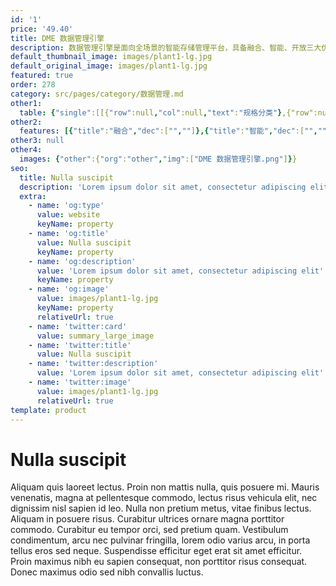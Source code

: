 ```yaml
---
id: '1'
price: '49.40'
title: DME 数据管理引擎
description: 数据管理引擎是面向全场景的智能存储管理平台，具备融合、智能、开放三大优势，简化存储管理与运维，提升数据中心运营效率，使能存储全生命周期自动驾驶。
default_thumbnail_image: images/plant1-lg.jpg
default_original_image: images/plant1-lg.jpg
featured: true
order: 278
category: src/pages/category/数据管理.md
other1: 
  table: {"single":[[{"row":null,"col":null,"text":"规格分类"},{"row":null,"col":null,"text":"名称"},{"row":null,"col":null,"text":"规格"}],[{"row":"4","col":null,"text":"设备管理"},{"row":null,"col":null,"text":"存储设备"},{"row":null,"col":null,"text":"华为全系列集中式存储，华为分布式存储（FusionStorage，OceanStor 100D，OceanStor 9000）、部分三方主流存储"}],[{"row":null,"col":null,"text":"存储设备管理规模"},{"row":null,"col":null,"text":"单节点部署： （部署环境内存 64GB）≤16套、 （部署环境内存 128GB）≤35套\n三节点部署： （部署环境内存 64GB）≤48套、 （部署环境内存 128GB）≤105套"}],[{"row":null,"col":null,"text":"主机"},{"row":null,"col":null,"text":"Linux、Windows Server、AIX、HP-UX、ESXi等主流操作系统"}],[{"row":null,"col":null,"text":"交换机"},{"row":null,"col":null,"text":"华为 OceanStor SNS系列、Brocade 主流型号、CISCO MDS 9000系列"}],[{"row":"4","col":null,"text":"自动分配"},{"row":null,"col":null,"text":"自定义发放"},{"row":null,"col":null,"text":"指定存储设备、存储池；自定义 LUN/文件系统参数；对 LUN/文件系统的创建、修改、扩容、缩容、映射、删除；对ZONE、Alias的创建、修改、删除"}],[{"row":null,"col":null,"text":"TO-DO计划任务发放"},{"row":null,"col":null,"text":"存储资源、主机资源、交换机资源变更支持TO-DO任务计划机制；TO-DO任务支持预检、审核、批量执行、定时执行、操作支持分权控制、任务支持变更日志记录"}],[{"row":null,"col":null,"text":"自动化编排"},{"row":null,"col":null,"text":"自定义 Ansible 自动化脚本；自定义自动化流程；自动化分配可界面操作；自动化分配日志可视"}],[{"row":null,"col":null,"text":"服务等级发放"},{"row":null,"col":null,"text":"指定服务等级完成 LUN 的创建、扩容、映射、删除等操作，支持交换机 Auto Zoning"}],[{"row":"5","col":null,"text":"智能运维"},{"row":null,"col":null,"text":"监控告警"},{"row":null,"col":null,"text":"支持容量阈值、性能阈值、配置合规性、可回收资源识别、告警屏蔽、聚合、确认、清除等"}],[{"row":null,"col":null,"text":"E2E问题定界、定位"},{"row":null,"col":null,"text":"从主机到交换机、存储、磁盘全链路的发放自动化，拓扑生成自动化，性能分析自动化"}],[{"row":null,"col":null,"text":"报表、Dashboard"},{"row":null,"col":null,"text":"自定义容量、性能、资产报表；自定义容量、性能 Dashboard"}],[{"row":null,"col":null,"text":"智能预测"},{"row":null,"col":null,"text":"支持容量预测、性能预测、硬盘健康状态检测"}],[{"row":null,"col":null,"text":"数据流动"},{"row":null,"col":null,"text":"服务等级变更"}],[{"row":"5","col":null,"text":"部署规格"},{"row":null,"col":null,"text":"操作系统"},{"row":null,"col":null,"text":"EulerOS；SUSE 12 SP4、SP5"}],[{"row":null,"col":null,"text":"CPU"},{"row":null,"col":null,"text":"8核*2GHz CPU"}],[{"row":null,"col":null,"text":"内存"},{"row":null,"col":null,"text":"64 GB"}],[{"row":null,"col":null,"text":"硬盘空间"},{"row":null,"col":null,"text":"800 GB"}],[{"row":null,"col":null,"text":"管理网络带宽"},{"row":null,"col":null,"text":"100Mb/s"}],[{"row":null,"col":null,"text":"兼容浏览器"},{"row":null,"col":null,"text":"浏览器"},{"row":null,"col":null,"text":"Chrome，Firefox，Safari，Edge，Internet Explorer"}]]}
other2:
  features: [{"title":"融合","dec":["",""]},{"title":"智能","dec":["",""]},{"title":"开放","dec":["",""]}]
other3: null
other4:
  images: {"other":{"org":"other","img":["DME 数据管理引擎.png"]}}
seo:
  title: Nulla suscipit
  description: 'Lorem ipsum dolor sit amet, consectetur adipiscing elit'
  extra:
    - name: 'og:type'
      value: website
      keyName: property
    - name: 'og:title'
      value: Nulla suscipit
      keyName: property
    - name: 'og:description'
      value: 'Lorem ipsum dolor sit amet, consectetur adipiscing elit'
      keyName: property
    - name: 'og:image'
      value: images/plant1-lg.jpg
      keyName: property
      relativeUrl: true
    - name: 'twitter:card'
      value: summary_large_image
    - name: 'twitter:title'
      value: Nulla suscipit
    - name: 'twitter:description'
      value: 'Lorem ipsum dolor sit amet, consectetur adipiscing elit'
    - name: 'twitter:image'
      value: images/plant1-lg.jpg
      relativeUrl: true
template: product
---
```


# Nulla suscipit

Aliquam quis laoreet lectus. Proin non mattis nulla, quis posuere mi. Mauris venenatis, magna at pellentesque commodo, lectus risus vehicula elit, nec dignissim nisl sapien id leo. Nulla non pretium metus, vitae finibus lectus. Aliquam in posuere risus. Curabitur ultrices ornare magna porttitor commodo. Curabitur eu tempor orci, sed pretium quam. Vestibulum condimentum, arcu nec pulvinar fringilla, lorem odio varius arcu, in porta tellus eros sed neque. Suspendisse efficitur eget erat sit amet efficitur. Proin maximus nibh eu sapien consequat, non porttitor risus consequat. Donec maximus odio sed nibh convallis luctus.